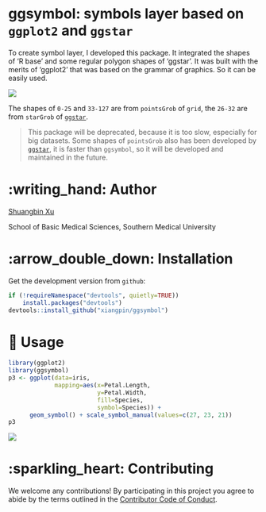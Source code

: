 <!-- README.md is generated from README.Rmd. Please edit that file -->

# ggsymbol: symbols layer based on `ggplot2` and `ggstar`

<!-- <img src="https://github.com/xiangpin/ggsymbol/blob/master/inst/extdata/ggsymbol.png" height="200" align="right" /> -->

<!-- [![CRAN_Status_Badge](https://www.r-pkg.org/badges/version/ggsymbol?color=blue)](https://cran.r-project.org/package=ggsymbol) -->

<!-- r badge_devel("xiangpin/ggsymbol", "blue") -->

<!-- [![](https://cranlogs.r-pkg.org/badges/grand-total/ggsymbol?color=blue)](https://cran.r-project.org/package=ggsymbol) -->

<!-- [![](https://cranlogs.r-pkg.org/badges/ggsymbol?color=blue)](https://cranlogs.r-pkg.org/downloads/total/last-month/ggsymbol) -->

<!-- [![](https://cranlogs.r-pkg.org/badges/last-week/ggsymbol?color=blue)](https://cranlogs.r-pkg.org/downloads/total/last-week/ggsymbol) -->

To create symbol layer, I developed this package. It integrated the
shapes of ‘R base’ and some regular polygon shapes of ‘ggstar’. It was
built with the merits of ‘ggplot2’ that was based on the grammar of
graphics. So it can be easily used.

![](./inst/extdata/symbols.png)

The shapes of `0-25` and `33-127` are from `pointsGrob` of `grid`, the
`26-32` are from `starGrob` of
[`ggstar`](https://github.com/xiangpin/ggstar).

> This package will be deprecated, because it is too slow, especially
> for big datasets. Some shapes of `pointsGrob` also has been developed
> by [`ggstar`](https://github.com/xiangpin/ggstar), it is faster than
> `ggsymbol`, so it will be developed and maintained in the future.

# :writing\_hand: Author

[Shuangbin Xu](https://github.com/xiangpin)

School of Basic Medical Sciences, Southern Medical University

# :arrow\_double\_down: Installation

<!-- Get the released version from [CRAN](https://mirrors.aliyun.com/CRAN/web/packages/ggsymbol/index.html): -->

<!-- install.packages("ggsymbol") -->

Get the development version from `github`:

``` r
if (!requireNamespace("devtools", quietly=TRUE))
    install.packages("devtools")
devtools::install_github("xiangpin/ggsymbol")
```

# :beginner: Usage

``` r
library(ggplot2)
library(ggsymbol)
p3 <- ggplot(data=iris,
             mapping=aes(x=Petal.Length,
                         y=Petal.Width,
                         fill=Species,
                         symbol=Species)) +
      geom_symbol() + scale_symbol_manual(values=c(27, 23, 21))
p3
```

![](./inst/extdata/fig1.png)

<!-- # :book: Vignette -->

<!-- For more details, please refer to the [online vignette](https://mirrors.aliyun.com/CRAN/web/packages/ggsymbol/vignettes/ggsymbol.html) -->

<!-- If you have installed it, you can also view the vignette on local. -->

<!-- browseVignettes("ggsymbol") -->

# :sparkling\_heart: Contributing

We welcome any contributions\! By participating in this project you
agree to abide by the terms outlined in the [Contributor Code of
Conduct](CONDUCT.md).
